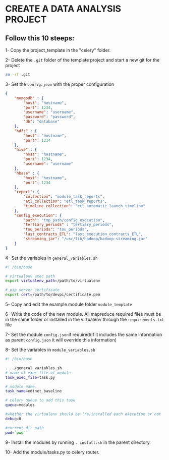 # CREATE A DATA ANALYSIS PROJECT

## Follow this 10 steeps:

1- Copy the project_template in the "celery" folder.

2- Delete the `.git` folder of the template project and start a new git for the project
```bash
rm -rf .git
```
3- Set the `config.json` with the proper configuration
```json
{
	"mongodb" : {
		"host": "hostname",
		"port": 1234,
		"username": "username",
		"password": "password",
		"db": "database"
	},
	"hdfs" : {
		"host": "hostname",
		"port": 1234
	},
	"hive" : {
		"host": "hostname",
		"port": 1234,
		"username": "username"
	},
	"hbase" : {
		"host": "hostname",
		"port": 1234
	},
	"report": {
		"collection": "module_task_reports",
		"etl_collection": "etl_task_reports",
		"timeline_collection": "etl_automatic_launch_timeline"
	},
	"config_execution": {
		"path": "tmp_path/config_execution",
		"tertiary_periods" : "tertiary_periods",
		"tou_periods": "tou_periods",
		"last_contracts_ETL": "last_execution_contracts_ETL",
		"streaming_jar": "/usr/lib/hadoop/hadoop-streaming.jar"
	}
}
```

4- Set the variables in `general_variables.sh`
```bash
#! /bin/bash

# virtualenv exec path
export virtualenv_path=/path/to/virtualenv

# pip server certificate
export cert=/path/to/devpi/certificate.pem

```

5- Copy and edit the example module folder `module_template`

6- Write the code of the new module. All mapreduce required files must be in the same folder or installed in the virtualenv through the `requirements.txt` file

7- Set the module `config.json`if required(if it includes the same information as parent `config.json` it will override this information)

8- Set the variables in `module_variables.sh`
```bash
#! /bin/bash

. ../general_variables.sh
# name of exec file of module
task_exec_file=task.py

# module name
task_name=edinet_baseline

# celery queue to add this task
queue=modules

#whether the virtualenv should be (re)installed each execution or not
debug=0

#current dir path
pwd=`pwd`
```

9- Install the modules by running `. install.sh` in the parent directory.

10- Add the module/tasks.py to celery router.

